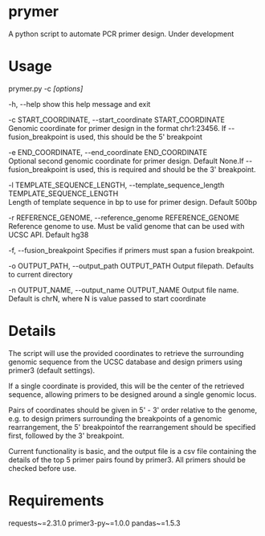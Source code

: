 # prymer
A python script to automate PCR primer design. Under development

# Usage
prymer.py -c _[options]_

  -h, --help            show this help message and exit      

  -c START_COORDINATE, --start_coordinate START_COORDINATE                                                                                                                  
                        Genomic coordinate for primer design in the format chr1:23456. If --fusion_breakpoint is used, this should be the 5' breakpoint

  -e END_COORDINATE, --end_coordinate END_COORDINATE                                                                                                                        
                        Optional second genomic coordinate for primer design. Default None.If --fusion_breakpoint is used, this is required and should be the 3' breakpoint.

  -l TEMPLATE_SEQUENCE_LENGTH, --template_sequence_length TEMPLATE_SEQUENCE_LENGTH                                                                                          
                        Length of template sequence in bp to use for primer design. Default 500bp  

  -r REFERENCE_GENOME, --reference_genome REFERENCE_GENOME
                        Reference genome to use. Must be valid genome that can be used with UCSC API. Default hg38

  -f, --fusion_breakpoint
                        Specifies if primers must span a fusion breakpoint.

  -o OUTPUT_PATH, --output_path OUTPUT_PATH
                        Output filepath. Defaults to current directory

  -n OUTPUT_NAME, --output_name OUTPUT_NAME
                        Output file name. Default is chrN, where N is value passed to start coordinate


# Details
The script will use the provided coordinates to retrieve the surrounding genomic sequence from the UCSC database and 
design primers using primer3 (default settings).

If a single coordinate is provided, this will be the center of the retrieved sequence, allowing primers to be designed 
around a single genomic locus. 

Pairs of coordinates should be given in 5' - 3' order relative to the genome, e.g. to design primers surrounding the 
breakpoints of a genomic rearrangement, the 5' breakpointof the rearrangement should be specified first, followed by 
the 3' breakpoint.

Current functionality is basic, and the output file is a csv file containing the details of the top 5 primer pairs
found by primer3. All primers should be checked before use.

# Requirements
requests~=2.31.0
primer3-py~=1.0.0
pandas~=1.5.3